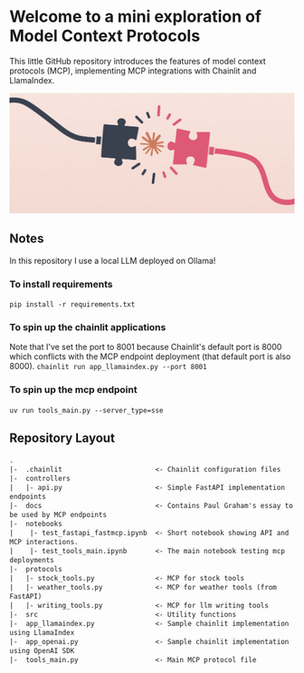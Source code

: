 # Welcome to a mini exploration of Model Context Protocols
This little GitHub repository introduces the features of model context protocols (MCP), implementing MCP integrations with Chainlit and LlamaIndex.

<p align="center">
    <img src="./images/mcp_banner.png">
</p>

## Notes
In this repository I use a local LLM deployed on Ollama!

### To install requirements
```pip install -r requirements.txt```

### To spin up the chainlit applications
Note that I've set the port to 8001 because Chainlit's default port is 8000 which conflicts with the MCP endpoint deployment (that default port is also 8000).
```chainlit run app_llamaindex.py --port 8001```

### To spin up the mcp endpoint
```uv run tools_main.py --server_type=sse```

## Repository Layout
```
.
|-  .chainlit                       <- Chainlit configuration files
|-  controllers 
|   |- api.py                       <- Simple FastAPI implementation endpoints
|-  docs                            <- Contains Paul Graham's essay to be used by MCP endpoints
|-  notebooks
|    |- test_fastapi_fastmcp.ipynb  <- Short notebook showing API and MCP interactions.
|    |- test_tools_main.ipynb       <- The main notebook testing mcp deployments
|-  protocols
|   |- stock_tools.py               <- MCP for stock tools
|   |- weather_tools.py             <- MCP for weather tools (from FastAPI)
|   |- writing_tools.py             <- MCP for llm writing tools
|-  src                             <- Utility functions 
|-  app_llamaindex.py               <- Sample chainlit implementation using LlamaIndex
|-  app_openai.py                   <- Sample chainlit implementation using OpenAI SDK
|-  tools_main.py                   <- Main MCP protocol file
```